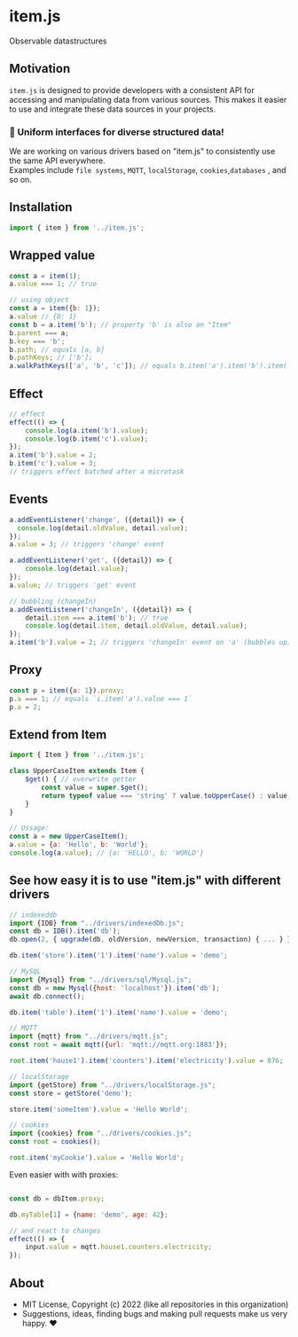 # item.js

Observable datastructures

## Motivation

`item.js` is designed to provide developers with a consistent API for accessing and manipulating data from various sources. This makes it easier to use and integrate these data sources in your projects.

### 🎉 Uniform interfaces for diverse structured data!

We are working on various drivers based on "item.js" to consistently use the same API everywhere.  
Examples include `file systems`, `MQTT`, `localStorage`, `cookies`,`databases` , and so on.
<!-- [See this localStorage example]() -->

## Installation

```js
import { item } from '../item.js';
```

## Wrapped value
```js
const a = item(1);
a.value === 1; // true

// using object
const a = item({b: 1});
a.value // {b: 1}
const b = a.item('b'); // property 'b' is also an "Item"
b.parent === a;
b.key === 'b';
b.path; // equals [a, b]
b.pathKeys; // ['b'];
a.walkPathKeys(['a', 'b', 'c']); // equals b.item('a').item('b').item('c');
```

## Effect
```js
// effect
effect(() => {
    console.log(a.item('b').value);
    console.log(b.item('c').value);
});
a.item('b').value = 2;
b.item('c').value = 3;
// triggers effect batched after a microtask
```

## Events
```js
a.addEventListener('change', ({detail}) => {
  console.log(detail.oldValue, detail.value);
});
a.value = 3; // triggers 'change' event

a.addEventListener('get', ({detail}) => {
    console.log(detail.value);
});
a.value; // triggers 'get' event

// bubbling (changeIn)
a.addEventListener('changeIn', ({detail}) => {
    detail.item === a.item('b'); // true
    console.log(detail.item, detail.oldValue, detail.value);
});
a.item('b').value = 2; // triggers 'changeIn' event on 'a' (bubbles up)
```

## Proxy
```js
const p = item({a: 1}).proxy;
p.a === 1; // equals `i.item('a').value === 1`
p.a = 2;
```

## Extend from Item
```js
import { Item } from '../item.js';

class UpperCaseItem extends Item {
    $get() { // overwrite getter
        const value = super.$get();
        return typeof value === 'string' ? value.toUpperCase() : value;
    }
}

// Ussage:
const a = new UpperCaseItem();
a.value = {a: 'Hello', b: 'World'};
console.log(a.value); // {a: 'HELLO', b: 'WORLD'}
```

## See how easy it is to use "item.js" with different drivers

```js	
// indexeddb
import {IDB} from "../drivers/indexedDb.js";
const db = IDB().item('db');
db.open(2, { upgrade(db, oldVersion, newVersion, transaction) { ... } });

db.item('store').item('1').item('name').value = 'demo';

// MySQL
import {Mysql} from "../drivers/sql/Mysql.js";
const db = new Mysql({host: 'localhost'}).item('db');
await db.connect();

db.item('table').item('1').item('name').value = 'demo';

// MQTT
import {mqtt} from "../drivers/mqtt.js";
const root = await mqtt({url: 'mqtt://mqtt.org:1883'});

root.item('house1').item('counters').item('electricity').value = 876;

// localStorage
import {getStore} from "../drivers/localStorage.js";
const store = getStore('demo');

store.item('someItem').value = 'Hello World';

// cookies
import {cookies} from "../drivers/cookies.js";
const root = cookies();

root.item('myCookie').value = 'Hello World';
```

Even easier with with proxies:

```js

const db = dbItem.proxy;

db.myTable[1] = {name: 'demo', age: 42};

// and react to changes
effect(() => {
    input.value = mqtt.house1.counters.electricity;
});
```

## About

- MIT License, Copyright (c) 2022 <u1> (like all repositories in this organization) <br>
- Suggestions, ideas, finding bugs and making pull requests make us very happy. ♥
